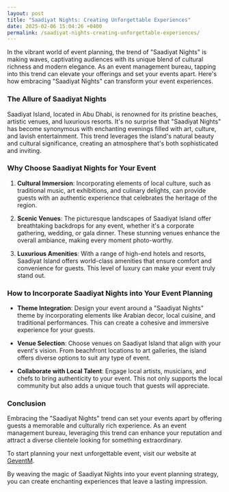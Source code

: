 ```yaml
---
layout: post
title: "Saadiyat Nights: Creating Unforgettable Experiences"
date: 2025-02-06 15:04:26 +0400
permalink: /saadiyat-nights-creating-unforgettable-experiences/
---
```



In the vibrant world of event planning, the trend of "Saadiyat Nights" is making waves, captivating audiences with its unique blend of cultural richness and modern elegance. As an event management bureau, tapping into this trend can elevate your offerings and set your events apart. Here's how embracing "Saadiyat Nights" can transform your event experiences.

### The Allure of Saadiyat Nights

Saadiyat Island, located in Abu Dhabi, is renowned for its pristine beaches, artistic venues, and luxurious resorts. It's no surprise that "Saadiyat Nights" has become synonymous with enchanting evenings filled with art, culture, and lavish entertainment. This trend leverages the island's natural beauty and cultural significance, creating an atmosphere that's both sophisticated and inviting.

### Why Choose Saadiyat Nights for Your Event

1. **Cultural Immersion**: Incorporating elements of local culture, such as traditional music, art exhibitions, and culinary delights, can provide guests with an authentic experience that celebrates the heritage of the region.

2. **Scenic Venues**: The picturesque landscapes of Saadiyat Island offer breathtaking backdrops for any event, whether it's a corporate gathering, wedding, or gala dinner. These stunning venues enhance the overall ambiance, making every moment photo-worthy.

3. **Luxurious Amenities**: With a range of high-end hotels and resorts, Saadiyat Island offers world-class amenities that ensure comfort and convenience for guests. This level of luxury can make your event truly stand out.

### How to Incorporate Saadiyat Nights into Your Event Planning

- **Theme Integration**: Design your event around a "Saadiyat Nights" theme by incorporating elements like Arabian decor, local cuisine, and traditional performances. This can create a cohesive and immersive experience for your guests.

- **Venue Selection**: Choose venues on Saadiyat Island that align with your event's vision. From beachfront locations to art galleries, the island offers diverse options to suit any type of event.

- **Collaborate with Local Talent**: Engage local artists, musicians, and chefs to bring authenticity to your event. This not only supports the local community but also adds a unique touch that guests will appreciate.

### Conclusion

Embracing the "Saadiyat Nights" trend can set your events apart by offering guests a memorable and culturally rich experience. As an event management bureau, leveraging this trend can enhance your reputation and attract a diverse clientele looking for something extraordinary.

To start planning your next unforgettable event, visit our website at [GeventM](https://geventm.com/).

By weaving the magic of Saadiyat Nights into your event planning strategy, you can create enchanting experiences that leave a lasting impression.